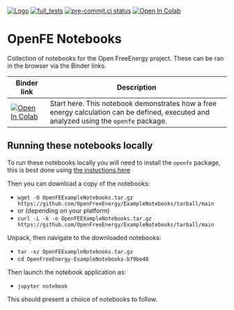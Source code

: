 [![Logo](https://img.shields.io/badge/OSMF-OpenFreeEnergy-%23002f4a)](https://openfree.energy/)
[![full_tests](https://github.com/OpenFreeEnergy/ExampleNotebooks/actions/workflows/CI.yml/badge.svg)](https://github.com/OpenFreeEnergy/ExampleNotebooks/actions/workflows/CI.yml)
[![pre-commit.ci status](https://results.pre-commit.ci/badge/github/OpenFreeEnergy/ExampleNotebooks/master.svg)](https://results.pre-commit.ci/latest/github/OpenFreeEnergy/ExampleNotebooks/main)
[![Open In Colab](https://colab.research.google.com/assets/colab-badge.svg)](https://colab.research.google.com/github/OpenFreeEnergy/ExampleNotebooks/blob/main/showcase/openfe_showcase.ipynb)

# OpenFE Notebooks

Collection of notebooks for the Open FreeEnergy project.
These can be ran in the browser via the Binder links.

| Binder link | Description |
| --- | --- |
| [![Open In Colab](https://colab.research.google.com/assets/colab-badge.svg)](https://colab.research.google.com/github/OpenFreeEnergy/ExampleNotebooks/blob/main/showcase/openfe_showcase.ipynb) | Start here.  This notebook demonstrates how a free energy calculation can be defined, executed and analyzed using the `openfe` package. |

## Running these notebooks locally

To run these notebooks locally you will need to install the `openfe` package,
this is best done using [the instuctions here](https://docs.openfree.energy/en/stable/installation.html)

Then you can download a copy of the notebooks:

- `wget -O OpenFEExampleNotebooks.tar.gz https://github.com/OpenFreeEnergy/ExampleNotebooks/tarball/main`
- or (depending on your platform)
- `curl -L -k -o OpenFEEXampleNotebooks.tar.gz https://github.com/OpenFreeEnergy/ExampleNotebooks/tarball/main`

Unpack, then navigate to the downloaded notebooks:

- `tar -xz OpenFEExampleNotebooks.tar.gz`
- `cd OpenFreeEnergy-ExampleNotebooks-b79be48`

Then launch the notebook application as:

- `jupyter notebook`

This should present a choice of notebooks to follow.
